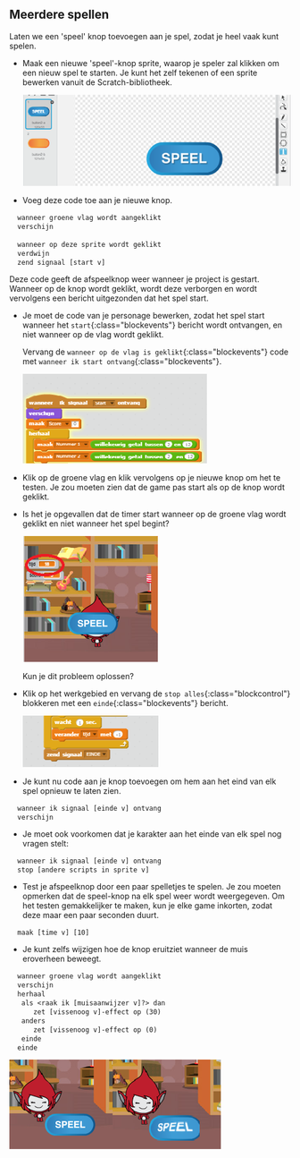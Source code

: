 ## Meerdere spellen

Laten we een 'speel' knop toevoegen aan je spel, zodat je heel vaak kunt spelen.

+ Maak een nieuwe 'speel'-knop sprite, waarop je speler zal klikken om een ​​nieuw spel te starten. Je kunt het zelf tekenen of een sprite bewerken vanuit de Scratch-bibliotheek.
    
    ![screenshot](images/brain-play.png)

+ Voeg deze code toe aan je nieuwe knop.
    
```blocks
  wanneer groene vlag wordt aangeklikt
  verschijn

  wanneer op deze sprite wordt geklikt
  verdwijn
  zend signaal [start v]
```

Deze code geeft de afspeelknop weer wanneer je project is gestart. Wanneer op de knop wordt geklikt, wordt deze verborgen en wordt vervolgens een bericht uitgezonden dat het spel start.

+ Je moet de code van je personage bewerken, zodat het spel start wanneer het `start`{:class="blockevents"} bericht wordt ontvangen, en niet wanneer op de vlag wordt geklikt.
    
    Vervang de `wanneer op de vlag is geklikt`{:class="blockevents"} code met `wanneer ik start ontvang`{:class="blockevents"}.
    
    ![screenshot](images/brain-start.png)

+ Klik op de groene vlag en klik vervolgens op je nieuwe knop om het te testen. Je zou moeten zien dat de game pas start als op de knop wordt geklikt.

+ Is het je opgevallen dat de timer start wanneer op de groene vlag wordt geklikt en niet wanneer het spel begint?
    
    ![screenshot](images/brain-timer-bug.png)
    
    Kun je dit probleem oplossen?

+ Klik op het werkgebied en vervang de `stop alles`{:class="blockcontrol"} blokkeren met een `einde`{:class="blockevents"} bericht.
    
    ![screenshot](images/brain-end.png)

+ Je kunt nu code aan je knop toevoegen om hem aan het eind van elk spel opnieuw te laten zien.
    
```blocks
  wanneer ik signaal [einde v] ontvang
  verschijn
```

+ Je moet ook voorkomen dat je karakter aan het einde van elk spel nog vragen stelt:
    
```blocks
  wanneer ik signaal [einde v] ontvang
  stop [andere scripts in sprite v]
```

+ Test je afspeelknop door een paar spelletjes te spelen. Je zou moeten opmerken dat de speel-knop na elk spel weer wordt weergegeven. Om het testen gemakkelijker te maken, kun je elke game inkorten, zodat deze maar een paar seconden duurt.
    
```blocks
  maak [time v] [10]
```

+ Je kunt zelfs wijzigen hoe de knop eruitziet wanneer de muis eroverheen beweegt.
    
```blocks
  wanneer groene vlag wordt aangeklikt
  verschijn
  herhaal
   als <raak ik [muisaanwijzer v]?> dan
      zet [vissenoog v]-effect op (30)
   anders
      zet [vissenoog v]-effect op (0)
   einde
  einde
```

![screenshot](images/brain-fisheye.png)
